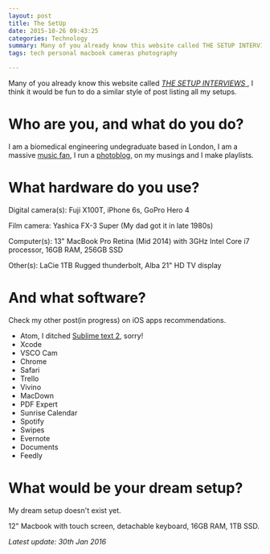 ```yaml
---
layout: post
title: The SetUp
date: 2015-10-26 09:43:25
categories: Technology
summary: Many of you already know this website called THE SETUP INTERVIEWS, I think it would be fun to do a similar style of post listing all my setups.
tags: tech personal macbook cameras photography

---
```


Many of you already know this website called [*THE SETUP INTERVIEWS*
](/https://usesthis.com/), I think it would be fun to do a similar style of post listing all my setups.

# Who are you, and what do you do?

I am a biomedical engineering undegraduate based in London, I am a massive [music fan](/http://www.last.fm/user/taylorhxu), I run a [photoblog](/http://taylorxuphotos.tumblr.com/), on my musings and I make playlists.

# What hardware do you use?

Digital camera(s): Fuji X100T, iPhone 6s, GoPro Hero 4

Film camera: Yashica FX-3 Super (My dad got it in late 1980s)

Computer(s): 13" MacBook Pro Retina (Mid 2014) with 3GHz Intel Core i7 processor, 16GB RAM, 256GB SSD

Other(s): LaCie 1TB Rugged thunderbolt, Alba 21" HD TV display

# And what software?

Check my other post(in progress) on iOS apps recommendations.

- Atom, I ditched [Sublime text 2](/http://www.sublimetext.com/2), sorry!
- Xcode
- VSCO Cam 
- Chrome
- Safari
- Trello
- Vivino
- MacDown
- PDF Expert
- Sunrise Calendar
- Spotify
- Swipes
- Evernote
- Documents
- Feedly

# What would be your dream setup?

My dream setup doesn't exist yet. 

12" Macbook with touch screen, detachable keyboard, 16GB RAM, 1TB SSD.

*Latest update: 30th Jan 2016*